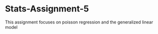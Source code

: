 # Stats-Assignment-5
This assignment focuses on poisson regression and the generalized linear model
